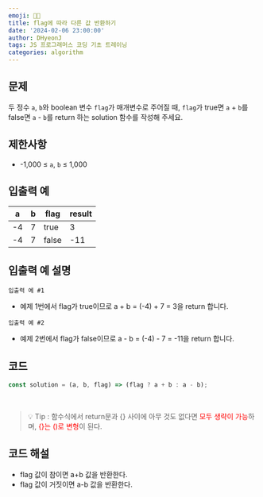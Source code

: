 ```yaml
---
emoji: 🧑‍💻
title: flag에 따라 다른 값 반환하기
date: '2024-02-06 23:00:00'
author: DHyeonJ
tags: JS 프로그래머스 코딩 기초 트레이닝
categories: algorithm
---
```


## 문제

두 정수 `a`, `b`와 boolean 변수 `flag`가 매개변수로 주어질 때, `flag`가 true면 `a` + `b`를 false면 `a` - `b`를 return 하는 solution 함수를 작성해 주세요.

## 제한사항

- -1,000 ≤ `a`, `b` ≤ 1,000

## 입출력 예

| a   | b   | flag  | result |
| --- | --- | ----- | ------ |
| -4  | 7   | true  | 3      |
| -4  | 7   | false | -11    |

## 입출력 예 설명

`입출력 예 #1`

- 예제 1번에서 flag가 true이므로 a + b = (-4) + 7 = 3을 return 합니다.

`입출력 예 #2`

- 예제 2번에서 flag가 false이므로 a - b = (-4) - 7 = -11을 return 합니다.

## 코드

```js
const solution = (a, b, flag) => (flag ? a + b : a - b);
```

<br>

<blockquote>
💡 Tip : 함수식에서 return문과 {} 사이에 아무 것도 없다면 <font color="red">모두 생략이 가능</font>하며, <font color="red">{}는 ()로 변형</font>이 된다.
</blockquote>

## 코드 해설

- flag 값이 참이면 a+b 값을 반환한다.
- flag 값이 거짓이면 a-b 값을 반환한다.

```toc

```
